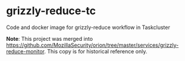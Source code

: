 # grizzly-reduce-tc
Code and docker image for grizzly-reduce workflow in Taskcluster

**Note**: This project was merged into https://github.com/MozillaSecurity/orion/tree/master/services/grizzly-reduce-monitor. This copy is for historical reference only.
